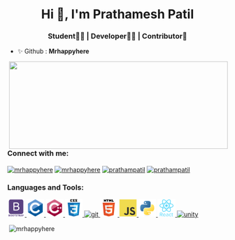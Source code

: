 <h1 align="center">Hi 👋, I'm Prathamesh Patil</h1>
<h3 align="center">Student👨‍🎓 | Developer👨‍💻 | Contributor🤝</h3>

- ✨ Github : **Mrhappyhere**

<img src="https://user-images.githubusercontent.com/80676763/119568551-2ca5b480-bdcb-11eb-92c2-0fdf4cbadb0a.png" height="200" width="500" align="right"/>

<h3 align="left">Connect with me:</h3>
<p align="left">
<a href="https://twitter.com/mrhappyhere" target="blank"><img align="center" <img src="https://img.icons8.com/fluent/50/000000/twitter.png" alt="mrhappyhere" height="30" width="40" /></a>
<a href="https://instagram.com/mrhappyhere" target="blank"><img align="center" <img src="https://img.icons8.com/fluent/50/000000/instagram-new.png" alt="mrhappyhere" height="30" width="40" /></a>
<a href="https://linkedin.com/in/prathampatil" target="blank"><img align="center" <img src="https://img.icons8.com/fluent/50/000000/linkedin.png" alt="prathampatil" height="30" width="40" /></a>
<a href="https://dev.to/mrhappyhere" target="blank"><img align="center" <img src="https://img.icons8.com/windows/32/fa314a/dev.png" alt="prathampatil" height="30" width="40"/></a>
                                                                                                                                                 
<h3 align="left">Languages and Tools:</h3>
<p align="left"> <a href="https://getbootstrap.com" target="_blank"> <img src="https://raw.githubusercontent.com/devicons/devicon/master/icons/bootstrap/bootstrap-plain-wordmark.svg" alt="bootstrap" width="40" height="40"/> </a> <a href="https://www.cprogramming.com/" target="_blank"> <img src="https://raw.githubusercontent.com/devicons/devicon/master/icons/c/c-original.svg" alt="c" width="40" height="40"/> </a> <a href="https://www.w3schools.com/cpp/" target="_blank"> <img src="https://raw.githubusercontent.com/devicons/devicon/master/icons/cplusplus/cplusplus-original.svg" alt="cplusplus" width="40" height="40"/> </a> <a href="https://www.w3schools.com/css/" target="_blank"> <img src="https://raw.githubusercontent.com/devicons/devicon/master/icons/css3/css3-original-wordmark.svg" alt="css3" width="40" height="40"/> </a> <a href="https://git-scm.com/" target="_blank"> <img src="https://www.vectorlogo.zone/logos/git-scm/git-scm-icon.svg" alt="git" width="40" height="40"/> </a> <a href="https://www.w3.org/html/" target="_blank"> <img src="https://raw.githubusercontent.com/devicons/devicon/master/icons/html5/html5-original-wordmark.svg" alt="html5" width="40" height="40"/> </a> <a href="https://developer.mozilla.org/en-US/docs/Web/JavaScript" target="_blank"> <img src="https://raw.githubusercontent.com/devicons/devicon/master/icons/javascript/javascript-original.svg" alt="javascript" width="40" height="40"/> </a> <a href="https://www.python.org" target="_blank"> <img src="https://raw.githubusercontent.com/devicons/devicon/master/icons/python/python-original.svg" alt="python" width="40" height="40"/> </a> <a href="https://reactjs.org/" target="_blank"> <img src="https://raw.githubusercontent.com/devicons/devicon/master/icons/react/react-original-wordmark.svg" alt="react" width="40" height="40"/> </a> <a href="https://unity.com/" target="_blank"> <img src="https://www.vectorlogo.zone/logos/unity3d/unity3d-icon.svg" alt="unity" width="40" height="40"/> </a></p>




<p>&nbsp;<img align="center" src="https://github-readme-stats.vercel.app/api?username=mrhappyhere&show_icons=true&locale=en" alt="mrhappyhere" /></p>
